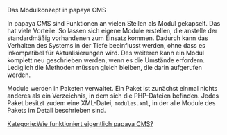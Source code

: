 
Das Modulkonzept in papaya CMS

In papaya CMS sind Funktionen an vielen Stellen als Modul gekapselt. Das hat viele Vorteile. So lassen sich eigene Module erstellen, die anstelle der standardmäßig vorhandenen zum Einsatz kommen. Dadurch kann das Verhalten des Systems in der Tiefe beeinflusst werden, ohne dass es inkompatibel für Aktualisierungen wird. Des weiteren kann ein Modul komplett neu geschrieben werden, wenn es die Umstände erfordern. Lediglich die Methoden müssen gleich bleiben, die darin aufgerufen werden.

Module werden in Paketen verwaltet. Ein Paket ist zunächst einmal nichts anderes als ein Verzeichnis, in dem sich die PHP-Dateien befinden. Jedes Paket besitzt zudem eine XML-Datei, `modules.xml`, in der alle Module des Pakets im Detail beschrieben sind. 

[Kategorie:Wie funktioniert eigentlich papaya CMS?](export_de/Kategorie:Wie_funktioniert_eigentlich_papaya_CMS.md)

